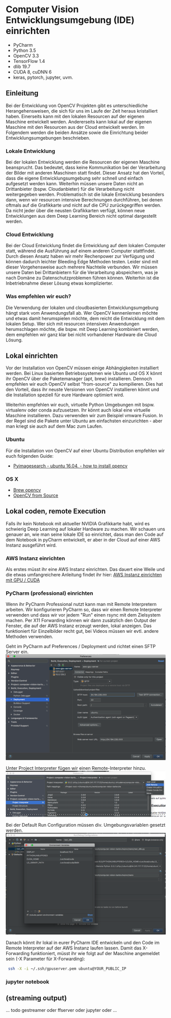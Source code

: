 # Computer Vision Entwicklungsumgebung (IDE) einrichten

* PyCharm
* Python 3.5
* OpenCV 3.3
* TensorFlow 1.4
* dlib 19.7
* CUDA 8, cuDNN 6
* keras, pytorch, jupyter, uvm. 

## Einleitung

Bei der Entwicklung von OpenCV Projekten gibt es unterschiedliche Herangehensweisen, die sich für uns im Laufe der Zeit
heraus kristalliert haben. Einerseits kann mit den lokalen Resourcen auf der eigenen Maschine entwickelt werden. Andererseits kann lokal auf der eigenen Maschine mit den Resourcen aus der Cloud entwickelt werden. Im Folgendem werden die beiden Ansätze sowie die Einrichtung beider Entwicklungsumgebungen beschrieben.

### Lokale Entwicklung
Bei der lokalen Entwicklung werden die Resourcen der eigenen Maschine beansprucht. Das bedeutet, dass keine 
Kommunikation bei der Verarbeitung der Bilder mit anderen Maschinen statt findet. Dieser Ansatz hat den Vorteil, dass 
die eigene Entwicklungsumgebung sehr schnell und einfach aufgesetzt werden kann. Weiterhin müssen unsere Daten nicht 
an Drittanbieter (bspw. Cloudanbieter) für die Verarbeitung nicht weitergegeben werden. Problematisch ist die lokale 
Entwicklung besonders dann, wenn wir resourcen intensive Berechnungen durchführen, bei denen oftmals auf die 
Grafikkarte und nicht auf die CPU zurückgegriffen werden. Da nicht jeder über die neusten Grafikkarten verfügt, 
können neue Entwicklungen aus dem Deep Learning Bereich nicht optimal dargestellt werden. 

### Cloud Entwicklung
Bei der Cloud Entwicklung findet die Entwicklung auf dem lokalen Computer statt, während die Ausführung auf einem anderen Computer stattfindet. Durch diesen Ansatz haben wir mehr Rechenpower zur Verfügung und können dadurch leichter Bleeding Edge Methoden testen. Leider sind mit dieser Vorgehensweise auch mehrere Nachteile verbunden. Wir müssen unsere Daten bei Drittanbietern für die Verarbeitung abspeichern, was je nach Domäne zu Datenschutzproblemen führen können. Weiterhin ist die Inbetriebnahme dieser Lösung etwas komplizierter.

### Was empfehlen wir euch?
Die Verwendung der lokalen und cloudbasierten Entwicklungsumgebung hängt stark vom Anwendungsfall ab. Wer OpenCV kennenlernen möchte und etwas damit herumspielen möchte, dem reicht die Entwicklung mit dem lokalen Setup. Wer sich mit resourcen intensiven Anwendungen herumschlagen möchte, die bspw. mit Deep Learning kombiniert werden, dem empfehlen wir ganz klar bei nicht vorhandener Hardware die Cloud Lösung. 

## Lokal einrichten

Vor der Installation von OpenCV müssen einige Abhängigkeiten installiert werden. Bei Linux basierten Betriebssystemen
wie Ubuntu und OS X könnt ihr OpenCV über die Paketemanager (apt, brew) installieren. Dennoch empfehlen wir euch 
OpenCV selbst "from-source" zu kompilieren. Dies hat den Vorteil, dass ihr neuste Versionen von OpenCV installieren 
könnt und die Installation speziell für eure Hardware optimiert wird.

Weiterhin empfehlen wir euch, virtuelle Python Umgebungen mit bspw. virtualenv oder conda aufzusetzen. Ihr könnt auch 
lokal eine virtuelle Maschine installieren. Dazu verwenden wir zum Beispiel vmware Fusion. In der Regel sind die Pakete 
unter Ubuntu am einfachsten einzurichten - aber man kriegt sie auch auf dem Mac zum Laufen. 

### Ubuntu
Für die Installation von OpenCV auf einer Ubuntu Distribution empfehlen wir euch folgenden Guide:
* [Pyimagesearch - ubuntu 16.04. - how to install opencv](https://www.pyimagesearch.com/2016/10/24/ubuntu-16-04-how-to-install-opencv/)

### OS X
* [Brew opencv](https://www.pyimagesearch.com/2016/12/19/install-opencv-3-on-macos-with-homebrew-the-easy-way/)
* [OpenCV from Source](https://www.pyimagesearch.com/2016/12/05/macos-install-opencv-3-and-python-3-5/)


## Lokal coden, remote Execution

Falls ihr kein Notebook mit aktueller NVIDIA Grafikkarte habt, wird es schwierig Deep Learning 
auf lokaler Hardware zu machen. Wir schauen uns genauer an, wie man seine lokale IDE so einrichtet, 
dass man den Code auf dem Notebook in pyCharm entwickelt, er aber in der Cloud auf einer AWS Instanz 
ausgeführt wird.

### AWS Instanz einrichten

Als erstes müsst ihr eine AWS Instanz einrichten. Das dauert eine Weile und die etwas umfangreichere 
Anleitung findet ihr hier: [AWS Instanz einrichten mit GPU / CUDA](/docs/setup-aws-instance.md)

### PyCharm (professional) einrichten 

Wenn ihr PyCharm Professional nutzt kann man mit Remote Interpretern arbeiten. Wir konfigurieren PyCharm so, dass 
wir einen Remote Interpreter verwenden und dass wir vor jedem "Run" einen rsync mit dem Zielsystem machen. Per X11 
Forwarding können wir dann zusätzlich den Output der Fenster, die auf 
der AWS Instanz erzeugt werden, lokal anzeigen. Das funktioniert für Einzelbilder recht gut, bei Videos müssen wir 
evtl. andere Methoden verwenden. 

Geht im PyCharm auf Preferences / Deployment und richtet einen SFTP Server ein.
![remote_server](/resources/images/remote_deployment_server.png)

Unter Project Interpreter fügen wir einen Remote-Interpreter hinzu.
![remote_interpreter](/resources/images/remote_interpreter.png)

Bei der Default Run Configuration müssen div. Umgebungsvariablen gesetzt werden.
![run_config](/resources/images/run_config.png) 

Danach könnt ihr lokal in eurer PyCharm IDE entwickeln und den Code im Remote Interpreter auf der AWS Instanz laufen 
lassen. Damit das X-Forwarding funktioniert, müsst ihr wie folgt auf der Maschine angemeldet sein (-X Parameter für 
X-Forwarding):

```bash
 ssh -X -i ~/.ssh/gpuserver.pem ubuntu@YOUR_PUBLIC_IP
```

### jupyter notebook

## (streaming output)

... todo gestreamer oder ffserver oder jupyter oder ...

